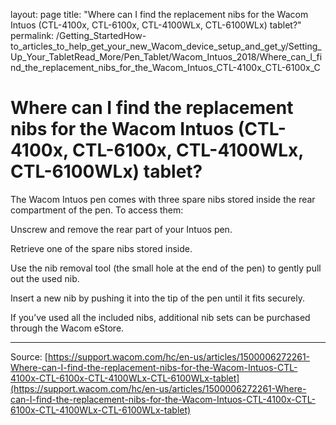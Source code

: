 layout: page
title: "Where can I find the replacement nibs for the Wacom Intuos (CTL-4100x, CTL-6100x, CTL-4100WLx, CTL-6100WLx) tablet?"
permalink: /Getting_StartedHow-to_articles_to_help_get_your_new_Wacom_device_setup_and_get_y/Setting_Up_Your_TabletRead_More/Pen_Tablet/Wacom_Intuos_2018/Where_can_I_find_the_replacement_nibs_for_the_Wacom_Intuos_CTL-4100x_CTL-6100x_C

# Where can I find the replacement nibs for the Wacom Intuos (CTL-4100x, CTL-6100x, CTL-4100WLx, CTL-6100WLx) tablet?

The Wacom Intuos pen comes with three spare nibs stored inside the rear compartment of the pen. To access them:




Unscrew and remove the rear part of your Intuos pen.




Retrieve one of the spare nibs stored inside.




Use the nib removal tool (the small hole at the end of the pen) to gently pull out the used nib.




Insert a new nib by pushing it into the tip of the pen until it fits securely.




If you’ve used all the included nibs, additional nib sets can be purchased through the Wacom eStore.

---
Source: [https://support.wacom.com/hc/en-us/articles/1500006272261-Where-can-I-find-the-replacement-nibs-for-the-Wacom-Intuos-CTL-4100x-CTL-6100x-CTL-4100WLx-CTL-6100WLx-tablet](https://support.wacom.com/hc/en-us/articles/1500006272261-Where-can-I-find-the-replacement-nibs-for-the-Wacom-Intuos-CTL-4100x-CTL-6100x-CTL-4100WLx-CTL-6100WLx-tablet)
